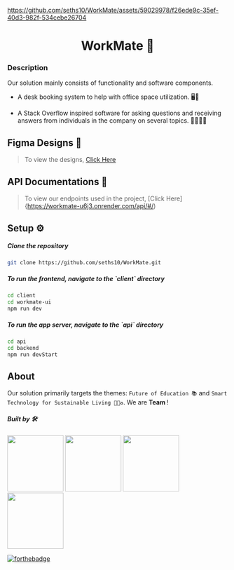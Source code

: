<!-- <img src="./assets/workmate logo.png" width="100%" height="100%"/> -->


https://github.com/seths10/WorkMate/assets/59029978/f26ede9c-35ef-40d3-982f-534cebe26704


<h1 align="center"> WorkMate 🏢 </h1>
<!-- <p align="center">This project is designed to </p> -->


### Description
Our solution mainly consists of functionality and software components.
   
 - A desk booking system to help with office space utilization. 🖥️🧾
  
 - A Stack Overflow inspired software for asking questions and receiving answers from individuals in the company on several topics. 🙋‍♂️🙋‍♀️


## Figma Designs 🎨
>To view the designs, [Click Here](https://www.figma.com/file/33UUWwoHytGtxEBDerbvP0/Workmate?type=design&node-id=0%3A1&mode=design&t=pw7ODjmDXHEvgdls-1)  


## API Documentations 📖
>To view our endpoints used in the project, [Click Here]{https://workmate-u6j3.onrender.com/api/#/)  


## Setup ⚙️

  ##### Clone the repository
```bash
git clone https://github.com/seths10/WorkMate.git
```
  ##### To run the frontend, navigate to the \`_client_` directory
```bash
cd client
cd workmate-ui
npm run dev
```

  ##### To run the app server, navigate to the \`_api_` directory
```bash
cd api
cd backend
npm run devStart
```

## About 
Our solution primarily targets the themes: `Future of Education 📚` and `Smart Technology for Sustainable Living 🧑‍💻♻️`. We are **Team <SPAN />**! 

##### Built by 🛠️

<p align="left">
<a href="https://github.com/seths10"><img width="128px" src="https://avatars1.githubusercontent.com/seths10"></a>
<a href="https://github.com/armah001"><img width="128px" src="https://avatars.githubusercontent.com/armah001"></a>
<a href="https://github.com/nathannunana"><img width="128px" src="https://avatars1.githubusercontent.com/nathannunana"></a>
<a href="https://github.com/perrykwarteng"><img width="128px" src="https://avatars.githubusercontent.com/perrykwarteng"></a>

</p>

[![forthebadge](https://forthebadge.com/images/badges/built-with-love.svg)](https://github.com/seths10/WorkMate)
